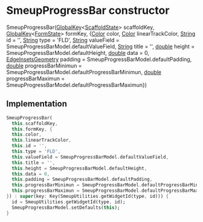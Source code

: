 


# SmeupProgressBar constructor







SmeupProgressBar([GlobalKey](https://api.flutter.dev/flutter/widgets/GlobalKey-class.html)&lt;[ScaffoldState](https://api.flutter.dev/flutter/material/ScaffoldState-class.html)> scaffoldKey, [GlobalKey](https://api.flutter.dev/flutter/widgets/GlobalKey-class.html)&lt;[FormState](https://api.flutter.dev/flutter/widgets/FormState-class.html)> formKey, {[Color](https://api.flutter.dev/flutter/dart-ui/Color-class.html) color, [Color](https://api.flutter.dev/flutter/dart-ui/Color-class.html) linearTrackColor, [String](https://api.flutter.dev/flutter/dart-core/String-class.html) id = '', [String](https://api.flutter.dev/flutter/dart-core/String-class.html) type = 'FLD', [String](https://api.flutter.dev/flutter/dart-core/String-class.html) valueField = SmeupProgressBarModel.defaultValueField, [String](https://api.flutter.dev/flutter/dart-core/String-class.html) title = '', [double](https://api.flutter.dev/flutter/dart-core/double-class.html) height = SmeupProgressBarModel.defaultHeight, [double](https://api.flutter.dev/flutter/dart-core/double-class.html) data = 0, [EdgeInsetsGeometry](https://api.flutter.dev/flutter/painting/EdgeInsetsGeometry-class.html) padding = SmeupProgressBarModel.defaultPadding, [double](https://api.flutter.dev/flutter/dart-core/double-class.html) progressBarMinimun = SmeupProgressBarModel.defaultProgressBarMinimun, [double](https://api.flutter.dev/flutter/dart-core/double-class.html) progressBarMaximun = SmeupProgressBarModel.defaultProgressBarMaximun})





## Implementation

```dart
SmeupProgressBar(
  this.scaffoldKey,
  this.formKey, {
  this.color,
  this.linearTrackColor,
  this.id = '',
  this.type = 'FLD',
  this.valueField = SmeupProgressBarModel.defaultValueField,
  this.title = '',
  this.height = SmeupProgressBarModel.defaultHeight,
  this.data = 0,
  this.padding = SmeupProgressBarModel.defaultPadding,
  this.progressBarMinimun = SmeupProgressBarModel.defaultProgressBarMinimun,
  this.progressBarMaximun = SmeupProgressBarModel.defaultProgressBarMaximun,
}) : super(key: Key(SmeupUtilities.getWidgetId(type, id))) {
  id = SmeupUtilities.getWidgetId(type, id);
  SmeupProgressBarModel.setDefaults(this);
}
```







